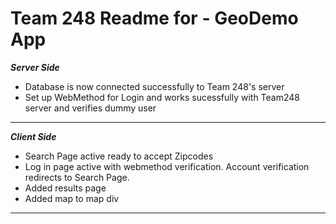 # Team 248 Readme for - GeoDemo App

***Server Side*** 

 - Database is now connected successfully to Team 248's server
 - Set up WebMethod for Login and works sucessfully with Team248 server and verifies dummy user

*****************

***Client Side***

 - Search Page active ready to accept Zipcodes
 - Log in page active with webmethod verification. Account verification redirects to Search Page.
 - Added results page
 - Added map to map div

*****************